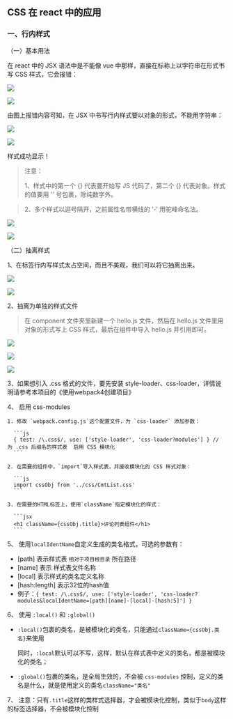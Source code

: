 ##  CSS 在 react 中的应用
### 一、行内样式

（一）基本用法

在 react 中的 JSX 语法中是不能像 vue 中那样，直接在标称上以字符串在形式书写 CSS 样式，它会报错：

![](https://i.imgur.com/K6nZvfz.png)

![](https://i.imgur.com/hC2WS1A.png)

由图上报错内容可知，在 JSX 中书写行内样式要以对象的形式，不能用字符串：

![](https://i.imgur.com/A7GQaU5.png)

![](https://i.imgur.com/NEmt2jc.png)

样式成功显示！

> 注意：
> 
> 1、样式中的第一个 {} 代表要开始写 JS 代码了，第二个 {} 代表对象。样式的值要用 '' 号包裹，除纯数字外。

> 2、多个样式以逗号隔开，之前属性名带横线的 ‘-’ 用驼峰命名法。

![](https://i.imgur.com/uL3s4Qg.png)

![](https://i.imgur.com/HiFDSWT.png)

（二）抽离样式

1、在标签行内写样式太占空间，而且不美观，我们可以将它抽离出来。

![](https://i.imgur.com/eAK3taW.png)

![](https://i.imgur.com/EF4n291.png)

2、抽离为单独的样式文件

> 在 component 文件夹里新建一个 hello.js 文件，然后在 hello.js 文件里用对象的形式写上 CSS 样式，最后在组件中导入 hello.js 并引用即可。

![](https://i.imgur.com/m3djAWj.png)

![](https://i.imgur.com/IXCrgi1.png)

![](https://i.imgur.com/f0JK2FZ.png)

3、如果想引入 .css 格式的文件，要先安装 style-loader、css-loader，详情说明请参考本项目的《使用webpack4创建项目》

4、 启用 css-modules

    1. 修改 `webpack.config.js`这个配置文件，为 `css-loader` 添加参数：

      ```js
      { test: /\.css$/, use: ['style-loader', 'css-loader?modules'] } // 为 .css 后缀名的样式表  启用 CSS 模块化
      ```

    2. 在需要的组件中，`import`导入样式表，并接收模块化的 CSS 样式对象：

      ```js
      import cssObj from '../css/CmtList.css' 
      ```

    3. 在需要的HTML标签上，使用`className`指定模块化的样式：

      ```jsx
      <h1 className={cssObj.title}>评论列表组件</h1>
      ```

5、 使用`localIdentName`自定义生成的类名格式，可选的参数有：

   - [path]  表示样式表 `相对于项目根目录` 所在路径
   - [name]  表示 样式表文件名称
   - [local]  表示样式的类名定义名称
   - [hash:length]  表示32位的hash值
   - 例子：`{ test: /\.css$/, use: ['style-loader', 'css-loader?modules&localIdentName=[path][name]-[local]-[hash:5]'] }`

6、 使用 `:local()` 和 `:global()`

   - `:local()`包裹的类名，是被模块化的类名，只能通过`className={cssObj.类名}`来使用

     同时，`:local`默认可以不写，这样，默认在样式表中定义的类名，都是被模块化的类名；

   - `:global()`包裹的类名，是全局生效的，不会被 `css-modules` 控制，定义的类名是什么，就是使用定义的类名`className="类名"`

7、 注意：只有`.title`这样的类样式选择器，才会被模块化控制，类似于`body`这样的标签选择器，不会被模块化控制